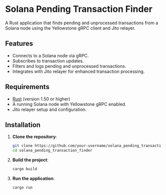 # Solana Pending Transaction Finder

A Rust application that finds pending and unprocessed transactions from a Solana node using the Yellowstone gRPC client and Jito relayer.

## Features

- Connects to a Solana node via gRPC.
- Subscribes to transaction updates.
- Filters and logs pending and unprocessed transactions.
- Integrates with Jito relayer for enhanced transaction processing.

## Requirements

- [Rust](https://www.rust-lang.org/) (version 1.50 or higher)
- A running Solana node with Yellowstone gRPC enabled.
- Jito relayer setup and configuration.

## Installation

1. **Clone the repository**:

   ```bash
   git clone https://github.com/your-username/solana_pending_transaction_finder.git
   cd solana_pending_transaction_finder
   ```

2. **Build the project**:

    ````bash
    cargo build
    ````

3. **Run the application**:

    ````bash
    cargo run
    ````


